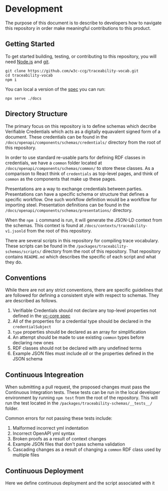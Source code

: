 # Development

The purpose of this document is to describe to developers how to navigate this repository
in order make meaningful contributions to this product.

## Getting Started

To get started building, testing, or contributing to this repository, you will need [Node.js](https://nodejs.org) and [git](https://git-scm.com/).

```
git clone https://github.com/w3c-ccg/traceability-vocab.git
cd traceability-vocab
npm i
```

You can local a version of the [spec](https://w3c-ccg.github.io/traceability-vocab/) you can run:

```
npx serve ./docs
```

## Directory Structure

The primary focus on this repository is to define schemas which decribe Verifiable Credentials which acts as a digitally
equavalent signed form of a document. These credentials can be found in the `/docs/openapi/components/schemas/credentials/`
directory from the root of this repository.

In order to use standard re-usable parts for defining RDF classes in credentials, we have a `common` folder located at
`/docs/openapi/components/schemas/common/` to store these classes. As a comparison to React think of `credentials` as
top-level pages, and think of `common` as the components that make up these pages.

Presentations are a way to exchange credentials between parties. Presentations can have a specific schema or structure
that defines a specific workflow. One such workflow definition would be a workflow for importing steel. Presentation
definitions can be found in the `/docs/openapi/components/schemas/presentations/` directory.

When the `npm i` command is run, it will generate the JSON-LD context from the schemas. This context is found at
`/docs/contexts/traceability-v1.jsonld` from the root of this repository.

There are several scripts in this repository for compiling trace vocabulary. These scripts can be found in the
`/packages/traceability-schemas/scripts/` directory from the root of this repository. That repository contains
`README.md` which describes the specific of each script and what they do.

## Conventions

While there are not any strict conventions, there are specific guidelines that are followed
for defining a consistent style with respect to schemas. They are described as follows.

1. Verifiable Credentials should not declare any top-level properties not defined in the [vc-core spec](https://www.w3.org/TR/vc-data-model/)
2. All of the properties for a credential type should be declared in the `credentialSubject`
3. `type` properties should be declared as an array for simplification
4. An attempt should be made to use existing `common` types before declaring new ones
5. RDF classes should not be declared with any undefined terms
6. Example JSON files must include _all_ or the properties defined in the JSON schema

## Continuous Integreation

When submitting a pull request, the proposed changes must pass the Continuous Integration tests.
These tests can be run in the local developer environment by running `npm test` from the root
of the repository. This will run the test located in the `/packages/traceability-schemas/__tests__/`
folder.

Common errors for not passing these tests include:

1. Malformed incorrect yml indentation
2. Incorrect OpenAPI yml syntax
3. Broken proofs as a result of context changes
4. Example JSON files that don't pass schema validation
5. Cascading changes as a result of changing a `common` RDF class used by multiple files

## Continuous Deployment

Here we define continuous deployment and the script associated with it
